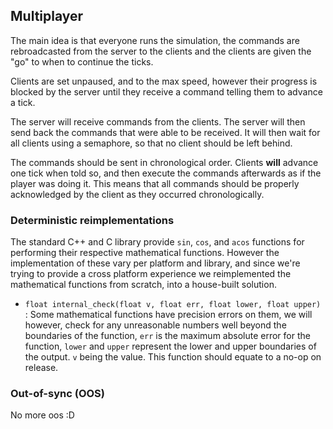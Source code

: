 ## Multiplayer

The main idea is that everyone runs the simulation, the commands are rebroadcasted from the server to the clients and the clients are given the "go" to when to continue the ticks.

Clients are set unpaused, and to the max speed, however their progress is blocked by the server until they receive a command telling them to advance a tick.

The server will receive commands from the clients. The server will then send back the commands that were able to be received. It will then wait for all clients using a semaphore, so that no client should be left behind.

The commands should be sent in chronological order. Clients **will** advance one tick when told so, and then execute the commands afterwards as if the player was doing it. This means that all commands should be properly acknowledged by the client as they occurred chronologically.

### Deterministic reimplementations

The standard C++ and C library provide `sin`, `cos`, and `acos` functions for performing their respective mathematical functions. However the implementation of these vary per platform and library, and since we're trying to provide a cross platform experience we reimplemented the mathematical functions from scratch, into a house-built solution.

- `float internal_check(float v, float err, float lower, float upper)` : Some mathematical functions have precision errors on them, we will however, check for any unreasonable numbers well beyond the boundaries of the function, `err` is the maximum absolute error for the function, `lower` and `upper` represent the lower and upper boundaries of the output. `v` being the value. This function should equate to a no-op on release.

### Out-of-sync (OOS)

No more oos :D

